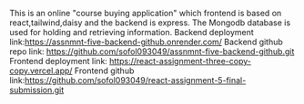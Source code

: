 This is an online "course buying application" which frontend is based on react,tailwind,daisy and the backend is express. The Mongodb database is used for holding and retrieving information.
Backend deployment link:https://assnmnt-five-backend-github.onrender.com/
Backend github repo link: https://github.com/sofol093049/assnmnt-five-backend-github.git
Frontend deployment link: https://react-assignment-three-copy-copy.vercel.app/
Frontend github link:https://github.com/sofol093049/react-assignment-5-final-submission.git
